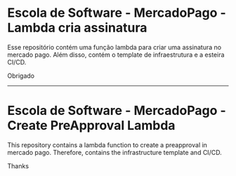 # Escola de Software - MercadoPago - Lambda cria assinatura

Esse repositório contém uma função lambda para criar uma assinatura no mercado pago. Além disso, contém o template de infraestrutura e a esteira CI/CD.

Obrigado

<hr/>

# Escola de Software - MercadoPago - Create PreApproval Lambda

This repository contains a lambda function to create a preapproval in mercado pago. Therefore, contains the infrastructure template  and CI/CD.

Thanks